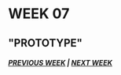 # WEEK 07

## "PROTOTYPE"


##### [PREVIOUS WEEK](https://samanthangsy.github.io/codewords/Weekly%20Diary/06/)  |  [NEXT WEEK](https://samanthangsy.github.io/codewords/Weekly%20Diary/08/)
